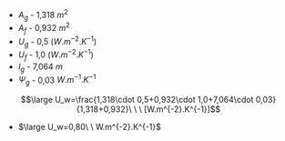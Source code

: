 - $A_g$ - 1,318 $m^2$
- $A_f$ - 0,932 $m^2$
- $U_g$ - 0,5 ($W.m^{-2}.K^{-1}$)
- $U_f$ - 1,0 ($W.m^{-2}.K^{-1}$)
- $l_g$ - 7,064 $m$
- $\Psi_g$ - 0,03 $W.m^{-1}.K^{-1}$

$$\large U_w=\frac{1,318\cdot 0,5+0,932\cdot 1,0+7,064\cdot 0,03}{1,318+0,932}\ \ \ [W.m^{-2}.K^{-1}]$$

- $\large U_w=0,80\ \ W.m^{-2}.K^{-1}$

